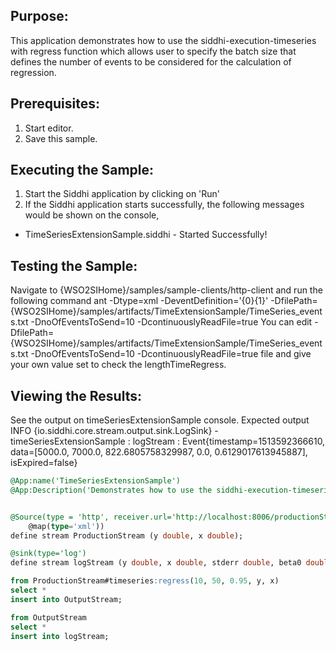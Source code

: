 
## Purpose:
This application demonstrates how to use the siddhi-execution-timeseries with regress function which allows user to specify the batch size that defines the number of events to be considered for the calculation of regression.

## Prerequisites:
1) Start editor.
2) Save this sample.

## Executing the Sample:
1) Start the Siddhi application by clicking on 'Run'
2) If the Siddhi application starts successfully, the following messages would be shown on the console,
* TimeSeriesExtensionSample.siddhi - Started Successfully!

## Testing the Sample:
Navigate to {WSO2SIHome}/samples/sample-clients/http-client and run the following command
ant -Dtype=xml -DeventDefinition='<events><event><x>{0}</x><y>{1}</y></event></events>' -DfilePath={WSO2SIHome}/samples/artifacts/TimeExtensionSample/TimeSeries_events.txt -DnoOfEventsToSend=10 -DcontinuouslyReadFile=true
You can edit -DfilePath={WSO2SIHome}/samples/artifacts/TimeExtensionSample/TimeSeries_events.txt -DnoOfEventsToSend=10 -DcontinuouslyReadFile=true file and give your own value set to check the lengthTimeRegress.

## Viewing the Results:
See the output on timeSeriesExtensionSample console.
Expected output
INFO {io.siddhi.core.stream.output.sink.LogSink} - timeSeriesExtensionSample : logStream : Event{timestamp=1513592366610, data=[5000.0, 7000.0, 822.6805758329987, 0.0, 0.6129017613945887], isExpired=false}


```sql
@App:name('TimeSeriesExtensionSample')
@App:Description('Demonstrates how to use the siddhi-execution-timeseries with regress function.')


@Source(type = 'http', receiver.url='http://localhost:8006/productionStream', basic.auth.enabled='false',
    @map(type='xml'))
define stream ProductionStream (y double, x double);

@sink(type='log')
define stream logStream (y double, x double, stderr double, beta0 double, beta1 double);

from ProductionStream#timeseries:regress(10, 50, 0.95, y, x)
select *
insert into OutputStream;

from OutputStream
select *
insert into logStream;
```